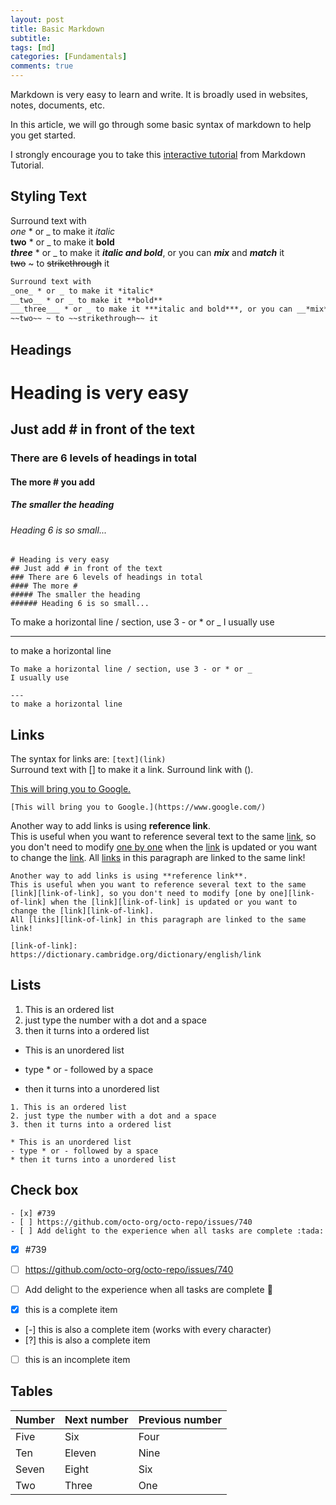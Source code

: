 ```yaml
---
layout: post
title: Basic Markdown 
subtitle: 
tags: [md]
categories: [Fundamentals]
comments: true
---
```


Markdown is very easy to learn and write. It is broadly used in websites, notes, documents, etc. 

In this article, we will go through some basic syntax of markdown to help you get started.

I strongly encourage you to take this [interactive tutorial](https://www.markdowntutorial.com/) from Markdown Tutorial. 

## Styling Text
Surround text with  
_one_ * or _ to make it *italic*  
__two__ * or _ to make it **bold**  
___three___ * or _ to make it ***italic and bold***, or you can __*mix*__ and **_match_** it  
~~two~~ ~ to ~~strikethrough~~ it  

``` markdown
Surround text with 
_one_ * or _ to make it *italic*
__two__ * or _ to make it **bold**
___three___ * or _ to make it ***italic and bold***, or you can __*mix*__ and **_match_** it
~~two~~ ~ to ~~strikethrough~~ it
```


## Headings
# Heading is very easy
## Just add # in front of the text
### There are 6 levels of headings in total
#### The more \# you add 
##### The smaller the heading
###### Heading 6 is so small...


```
# Heading is very easy
## Just add # in front of the text
### There are 6 levels of headings in total
#### The more # 
##### The smaller the heading
###### Heading 6 is so small...
```

To make a horizontal line / section, use 3 - or * or _
I usually use 

---
to make a horizontal line
```
To make a horizontal line / section, use 3 - or * or _
I usually use 

---
to make a horizontal line
```


## Links
The syntax for links are: `[text](link)`  
Surround text with [] to make it a link. Surround link with ().  

[This will bring you to Google.](https://www.google.com/)
```
[This will bring you to Google.](https://www.google.com/)
```


Another way to add links is using **reference link**.  
This is useful when you want to reference several text to the same [link][link-of-link], so you don't need to modify [one by one][link-of-link] when the [link][link-of-link] is updated or you want to change the [link][link-of-link]. 
All [links][link-of-link] in this paragraph are linked to the same link!

[link-of-link]: https://dictionary.cambridge.org/dictionary/english/link
```
Another way to add links is using **reference link**.  
This is useful when you want to reference several text to the same [link][link-of-link], so you don't need to modify [one by one][link-of-link] when the [link][link-of-link] is updated or you want to change the [link][link-of-link]. 
All [links][link-of-link] in this paragraph are linked to the same link!

[link-of-link]: https://dictionary.cambridge.org/dictionary/english/link
```

## Lists
1. This is an ordered list
2. just type the number with a dot and a space
3. then it turns into a ordered list

* This is an unordered list
- type * or - followed by a space
* then it turns into a unordered list


```
1. This is an ordered list
2. just type the number with a dot and a space
3. then it turns into a ordered list

* This is an unordered list
- type * or - followed by a space
* then it turns into a unordered list
```

## Check box
```
- [x] #739
- [ ] https://github.com/octo-org/octo-repo/issues/740
- [ ] Add delight to the experience when all tasks are complete :tada:
```
- [x] #739
- [ ] https://github.com/octo-org/octo-repo/issues/740
- [ ] Add delight to the experience when all tasks are complete :tada:

- [x] this is a complete item 
- [-] this is also a complete item (works with every character) 
- [?] this is also a complete item
- [ ] this is an incomplete item

## Tables

| Number | Next number | Previous number |
| :------ |:--- | :--- |
| Five | Six | Four |
| Ten | Eleven | Nine |
| Seven | Eight | Six |
| Two | Three | One |


